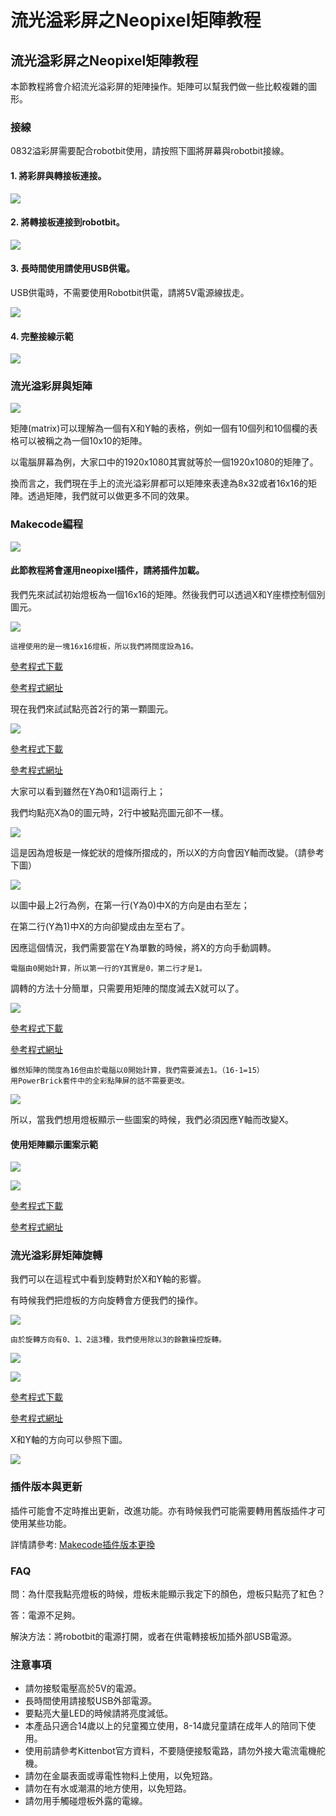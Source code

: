 # 流光溢彩屏之Neopixel矩陣教程

## 流光溢彩屏之Neopixel矩陣教程

本節教程將會介紹流光溢彩屏的矩陣操作。矩陣可以幫我們做一些比較複雜的圖形。

### 接線

0832溢彩屏需要配合robotbit使用，請按照下圖將屏幕與robotbit接線。

#### 1. 將彩屏與轉接板連接。

![](https://kittenbothk.readthedocs.io/en/latest/\_images/matrixtoadapter.jpg)

#### 2. 將轉接板連接到robotbit。

![](https://kittenbothk.readthedocs.io/en/latest/\_images/adaptertorobotbit.png)

#### 3. 長時間使用請使用USB供電。

USB供電時，不需要使用Robotbit供電，請將5V電源線拔走。

![](https://kittenbothk.readthedocs.io/en/latest/\_images/usb1.jpg)

#### 4. 完整接線示範

![](https://kittenbothk.readthedocs.io/en/latest/\_images/usbpower.jpg)

### 流光溢彩屏與矩陣

![](https://kittenbothk.readthedocs.io/en/latest/\_images/Matris.png)

矩陣(matrix)可以理解為一個有X和Y軸的表格，例如一個有10個列和10個欄的表格可以被稱之為一個10x10的矩陣。

以電腦屏幕為例，大家口中的1920x1080其實就等於一個1920x1080的矩陣了。

換而言之，我們現在手上的流光溢彩屏都可以矩陣來表達為8x32或者16x16的矩陣。透過矩陣，我們就可以做更多不同的效果。

### Makecode編程

![](https://kittenbothk.readthedocs.io/en/latest/\_images/mcbanner11.png)

#### 此節教程將會運用neopixel插件，請將插件加載。

我們先來試試初始燈板為一個16x16的矩陣。然後我們可以透過X和Y座標控制個別圖元。

![](https://kittenbothk.readthedocs.io/en/latest/\_images/code82.png)

```
這裡使用的是一塊16x16燈板，所以我們將闊度設為16。
```

[參考程式下載](https://bit.ly/LEDMatrixT3\_01Hex)

[參考程式網址](https://makecode.microbit.org/\_WWiYHp7F50Cg)

現在我們來試試點亮首2行的第一顆圖元。

![](https://kittenbothk.readthedocs.io/en/latest/\_images/code44.png)

[參考程式下載](https://bit.ly/LEDMatrixT3\_02Hex)

[參考程式網址](https://makecode.microbit.org/\_T02XMz8ooihy)

大家可以看到雖然在Y為0和1這兩行上；

我們均點亮X為0的圖元時，2行中被點亮圖元卻不一樣。

![](https://kittenbothk.readthedocs.io/en/latest/\_images/ww.jpg)

這是因為燈板是一條蛇狀的燈條所摺成的，所以X的方向會因Y軸而改變。（請參考下圖）

![](https://kittenbothk.readthedocs.io/en/latest/\_images/asd.png)

以圖中最上2行為例，在第一行(Y為0)中X的方向是由右至左；

在第二行(Y為1)中X的方向卻變成由左至右了。

因應這個情況，我們需要當在Y為單數的時候，將X的方向手動調轉。

```
電腦由0開始計算，所以第一行的Y其實是0，第二行才是1。
```

調轉的方法十分簡單，只需要用矩陣的闊度減去X就可以了。

![](https://kittenbothk.readthedocs.io/en/latest/\_images/code52.png)

[參考程式下載](https://bit.ly/LEDMatrixT3\_03Hex)

[參考程式網址](https://makecode.microbit.org/\_bjMWtxVJpffc)

```
雖然矩陣的闊度為16但由於電腦以0開始計算，我們需要減去1。（16-1=15）
用PowerBrick套件中的全彩點陣屏的話不需要更改。
```

![](https://kittenbothk.readthedocs.io/en/latest/\_images/www.jpg)

所以，當我們想用燈板顯示一些圖案的時候，我們必須因應Y軸而改變X。

#### 使用矩陣顯示圖案示範

![](https://kittenbothk.readthedocs.io/en/latest/\_images/code72.png)

![](https://kittenbothk.readthedocs.io/en/latest/\_images/triangle.jpg)

[參考程式下載](https://bit.ly/LEDMatrixT3\_04Hex)

[參考程式網址](https://makecode.microbit.org/\_5Fiag7F001ec)

### 流光溢彩屏矩陣旋轉

我們可以在這程式中看到旋轉對於X和Y軸的影響。

有時候我們把燈板的方向旋轉會方便我們的操作。

![](https://kittenbothk.readthedocs.io/en/latest/\_images/code117.png)

```
由於旋轉方向有0、1、2這3種，我們使用除以3的餘數操控旋轉。
```

![](https://kittenbothk.readthedocs.io/en/latest/\_images/rotate.gif)

![](https://kittenbothk.readthedocs.io/en/latest/\_images/rotate32.gif)

[參考程式下載](https://bit.ly/LEDMatrixT3\_05Hex)

[參考程式網址](https://makecode.microbit.org/\_E95HhRdT5gPX)

X和Y軸的方向可以參照下圖。

![](https://kittenbothk.readthedocs.io/en/latest/\_images/image8554.png)

### 插件版本與更新

插件可能會不定時推出更新，改進功能。亦有時候我們可能需要轉用舊版插件才可使用某些功能。

詳情請參考: [Makecode插件版本更換](../../../makecode/makecodeextupdate.md)

### FAQ

問：為什麼我點亮燈板的時候，燈板未能顯示我定下的顏色，燈板只點亮了紅色？

答：電源不足夠。

解決方法：將robotbit的電源打開，或者在供電轉接板加插外部USB電源。

### 注意事項

* 請勿接駁電壓高於5V的電源。
* 長時間使用請接駁USB外部電源。
* 要點亮大量LED的時候請將亮度減低。
* 本產品只適合14歲以上的兒童獨立使用，8-14歲兒童請在成年人的陪同下使用。
* 使用前請參考Kittenbot官方資料，不要隨便接駁電路，請勿外接大電流電機舵機。
* 請勿在金屬表面或導電性物料上使用，以免短路。
* 請勿在有水或潮濕的地方使用，以免短路。
* 請勿用手觸碰燈板外露的電線。
